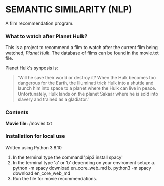 # SEMANTIC SIMILARITY (NLP)

A film recommendation program.

### What to watch after Planet Hulk?

This is a project to recommend a film to watch after the current film being watched, _Planet Hulk_. The database of films can be found in the movie.txt file.

Planet Hulk's synposis is:

> 'Will he save their world or destroy it? When the Hulk becomes too dangerous for the Earth, the Illuminati trick Hulk into a shuttle and launch him into space to a planet where the Hulk can live in peace. Unfortunately, Hulk lands on the planet Sakaar where he is sold into slavery and trained as a gladiator.'

### Contents

**Movie file:** /movies.txt

### Installation for local use

Written using Python 3.8.10

1. In the terminal type the command 'pip3 install spacy'
2. In the terminal type 'a' or 'b' depending on your enviroment setup:
   a. python -m spacy download en_core_web_md
   b. python3 -m spacy download en_core_web_md
3. Run the file for movie recommendations.
